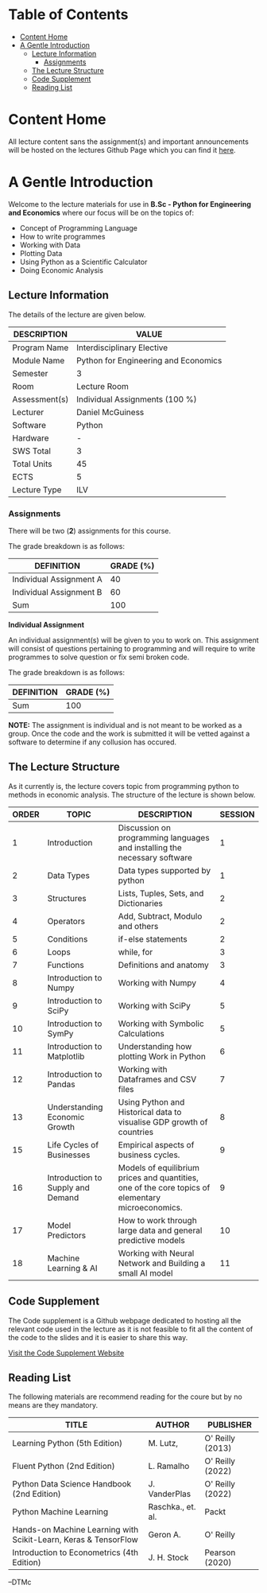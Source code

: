 # Table of Contents 

- [Content Home](#content-home)
- [A Gentle Introduction](#a-gentle-introduction)
  - [Lecture Information](#lecture-information)
    - [Assignments](#assignments)
  - [The Lecture Structure](#the-lecture-structure)
  - [Code Supplement](#code-supplement)
  - [Reading List](#reading-list)

# Content Home

All lecture content sans the assignment(s) and important announcements
will be hosted on the lectures Github Page which you can find it
[here](https://github.com/dTmC0945/L-MCI-BSc-Python-for-Engineering-and-Economics).

# A Gentle Introduction

Welcome to the lecture materials for use in **B.Sc - Python for
Engineering and Economics** where our focus will be on the topics of:

- Concept of Programming Language
- How to write programmes
- Working with Data
- Plotting Data
- Using Python as a Scientific Calculator
- Doing Economic Analysis

## Lecture Information

The details of the lecture are given below.

| DESCRIPTION   | VALUE                                |
|---------------|--------------------------------------|
| Program Name  | Interdisciplinary Elective           |
| Module Name   | Python for Engineering and Economics |
| Semester      | 3                                    |
| Room          | Lecture Room                         |
| Assessment(s) | Individual Assignments (100 %)       |
| Lecturer      | Daniel McGuiness                     |
| Software      | Python                               |
| Hardware      | \-                                   |
| SWS Total     | 3                                    |
| Total Units   | 45                                   |
| ECTS          | 5                                    |
| Lecture Type  | ILV                                  |

### Assignments

There will be two (**2**) assignments for this course.

The grade breakdown is as follows:

| DEFINITION              | GRADE (%) |
|-------------------------|-----------|
| Individual Assignment A | 40        |
| Individual Assignment B | 60        |
| Sum                     | 100       |

**Individual Assignment**

An individual assignment(s) will be given to you to work on. This
assignment will consist of questions pertaining to programming and will
require to write programmes to solve question or fix semi broken code.

The grade breakdown is as follows:

| DEFINITION | GRADE (%) |
|------------|-----------|
| Sum        | 100       |

**NOTE:** The assignment is individual and is not meant to be worked as
a group. Once the code and the work is submitted it will be vetted
against a software to determine if any collusion has occured.

## The Lecture Structure

As it currently is, the lecture covers topic from programming python to
methods in economic analysis. The structure of the lecture is shown
below.

| ORDER | TOPIC | DESCRIPTION | SESSION |
|----|----|----|----|
| 1 | Introduction | Discussion on programming languages and installing the necessary software | 1 |
| 2 | Data Types | Data types supported by python | 1 |
| 3 | Structures | Lists, Tuples, Sets, and Dictionaries | 2 |
| 4 | Operators | Add, Subtract, Modulo and others | 2 |
| 5 | Conditions | if-else statements | 2 |
| 6 | Loops | while, for | 3 |
| 7 | Functions | Definitions and anatomy | 3 |
| 8 | Introduction to Numpy | Working with Numpy | 4 |
| 9 | Introduction to SciPy | Working with SciPy | 5 |
| 10 | Introduction to SymPy | Working with Symbolic Calculations | 5 |
| 11 | Introduction to Matplotlib | Understanding how plotting Work in Python | 6 |
| 12 | Introduction to Pandas | Working with Dataframes and CSV files | 7 |
| 13 | Understanding Economic Growth | Using Python and Historical data to visualise GDP growth of countries | 8 |
| 15 | Life Cycles of Businesses | Empirical aspects of business cycles. | 9 |
| 16 | Introduction to Supply and Demand | Models of equilibrium prices and quantities, one of the core topics of elementary microeconomics. | 9 |
| 17 | Model Predictors | How to work through large data and general predictive models | 10 |
| 18 | Machine Learning & AI | Working with Neural Network and Building a small AI model | 11 |

## Code Supplement

The Code supplement is a Github webpage dedicated to hosting all the
relevant code used in the lecture as it is not feasible to fit all the
content of the code to the slides and it is easier to share this way.

[Visit the Code Supplement
Website](https://dtmc0945.github.io/L-MCI-BSc-Python-for-Engineering-and-Economics/)

## Reading List

The following materials are recommend reading for the coure but by no
means are they mandatory.

| TITLE | AUTHOR | PUBLISHER |
|----|----|----|
| Learning Python (5th Edition) | M. Lutz, | O' Reilly (2013) |
| Fluent Python (2nd Edition) | L. Ramalho | O' Reilly (2022) |
| Python Data Science Handbook (2nd Edition) | J. VanderPlas | O' Reilly (2022) |
| Python Machine Learning | Raschka., et. al. | Packt |
| Hands-on Machine Learning with Scikit-Learn, Keras & TensorFlow | Geron A. | O' Reilly |
| Introduction to Econometrics (4th Edition) | J. H. Stock | Pearson (2020) |

–DTMc
